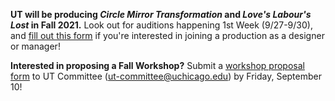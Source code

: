 **UT will be producing *Circle Mirror Transformation* and *Love's Labour's Lost* in Fall 2021.** Look out for auditions happening 1st Week (9/27-9/30), and [fill out this form](https://forms.gle/qRpMdFR1HDCxAdTi8) if you're interested in joining a production as a designer or manager!

**Interested in proposing a Fall Workshop?** Submit a [workshop proposal form](https://docs.google.com/document/d/1dzDkBSw-pfvZGrv60M3INPljW6JH5gYglF1t8eCwMjw/edit) to UT Committee (ut-committee@uchicago.edu) by Friday, September 10!